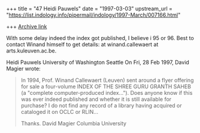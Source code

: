 +++
title = "47 Heidi Pauwels"
date = "1997-03-03"
upstream_url = "https://list.indology.info/pipermail/indology/1997-March/007166.html"

+++
[Archive link](https://list.indology.info/pipermail/indology/1997-March/007166.html)

With some delay indeed the index got published, I believe i 95 or 96. Best
to contact Winand himself to get details: at 
winand.callewaert at arts.kuleuven.ac.be.

Heidi Pauwels
University of Washington
Seattle
On Fri, 28 Feb 1997, David Magier wrote:

> In 1994, Prof. Winand Callewaert (Leuven) sent around a flyer offering
> for sale a four-volume INDEX OF THE SHREE GURU GRANTH SAHEB (a
> "complete computer-produced index..."). Does anyone know if this was
> ever indeed published and whether it is still available for purchase? I
> do not find any record of a library having acquired or cataloged it on
> OCLC or RLIN...
> 
> Thanks.
> David Magier
> Columbia University
> 
> 






